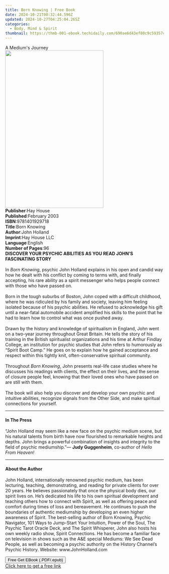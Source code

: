 ```yaml
---
title: Born Knowing | Free Book
date: 2024-10-21T00:32:44.596Z
updated: 2024-10-27T04:25:04.265Z
categories:
  - Body, Mind & Spirit
thumbnail: https://thmb-001-ebook.techidaily.com/690ae6d43ef80c9c59357c34b64a80da9f6c01342d826efec3772774563d5e69.jpg
---
```

<main id="book-container">
  <div class="flex flex-col">
    <div class="book-brief flex-1 py-6 px-4 sm:p-6 md:py-10 md:px-8">
      <!-- brief-->
      <div class="book-brief-main">A Medium's Journey</div>
    </div>
    <div
      class="book-meta-info flex-1 grid gap-4 col-start-1 col-end-3 row-start-1 sm:mb-6 sm:grid-cols-4 lg:gap-6 lg:col-start-2 lg:row-end-6 lg:row-span-6 lg:mb-0"
    >
      <div
        class="book-meta-info-left place-content-center mt-4 p-4 text-sm leading-6 col-start-2 col-span-2 dark:text-slate-400"
      >
        <img
          class="w-full h-500 object-cover rounded-lg sm:h-255 sm:col-span-2 lg:col-span-full"
          src="https://img-001-ebook.techidaily.com/8b736d7982dfb2b56f208df0c6691794ca4896012093a1d4dab812dd06cfc8dd.jpg"
          alt=""
          width="312"
          height="500"
        />
      </div>
      <div
        class="book-meta-info-right mt-2 col-start-1 row-start-2 col-span-3 self-center"
      >
        <!-- meta data  -->
        <div class="flex flex-col px-4 md:px-8">
          <div class="flex-1">
            <strong>Publisher</strong>:<span class="px-2">Hay House</span>
          </div>
          <div class="flex-1">
            <strong>Published</strong>:<span class="px-2">February 2003</span>
          </div>
          <div class="flex-1">
            <strong>ISBN</strong>:<span class="px-2">9781401929718</span>
          </div>
          <div class="flex-1">
            <strong>Title</strong>:<span class="px-2">Born Knowing</span>
          </div>
          <div class="flex-1">
            <strong>Author</strong>:<span class="px-2">John Holland</span>
          </div>
          <div class="flex-1">
            <strong>Imprint</strong>:<span class="px-2">Hay House LLC</span>
          </div>
          <div class="flex-1">
            <strong>Language</strong>:<span class="px-2">English</span>
          </div>
          <div class="flex-1">
            <strong>Number of Pages</strong>:<span class="px-2">96</span>
          </div>
        </div>
      </div>
    </div>
    <div class="book-description flex-1 py-6 px-4 sm:p-6 md:py-10 md:px-8">
      <div class="book-description-main">
        <div accordion-content="" id="description">
          <b
            >DISCOVER YOUR PSYCHIC ABILITIES AS YOU READ JOHN’S FASCINATING
            STORY<br /></b
          ><br />In <i>Born Knowing</i>, psychic John Holland explains in his
          open and candid way how he dealt with his conflict by coming to terms
          with, and finally accepting, his rare ability as a spirit messenger
          who helps people connect with those who have passed on.<br /><br />Born
          in the tough suburbs of Boston, John coped with a difficult childhood,
          where he was ridiculed by his family and society, leaving him feeling
          isolated because of his psychic abilities. He refused to acknowledge
          his gift until a near-fatal automobile accident amplified his skills
          to the point that he had to learn how to control what was once pushed
          away.<br /><br />Drawn by the history and knowledge of spiritualism in
          England, John went on a two-year journey throughout Great Britain. He
          tells the story of his training in the British spiritualist
          organizations and his time at Arthur Findlay College, an institution
          for psychic studies that John refers to humorously as “Spirit Boot
          Camp.”&nbsp;He goes on to explain how he gained acceptance and respect
          within this tightly knit, often-conservative spiritual community.
          <br /><br />Throughout <i>Born Knowing</i>, John presents real-life
          case studies where he discusses his readings with clients, the effect
          on their lives, and the sense of closure people feel, knowing that
          their loved ones who have passed on are still with them.<br /><br />The
          book will also help you discover and develop your own psychic and
          intuitive abilities, recognize signals from the Other Side, and make
          spiritual connections for yourself.
        </div>
        <div class="accordion-fader"></div>
      </div>
    </div>
    <div class="book-excerpts flex-1 py-6 px-4 sm:p-6 md:py-10 md:px-8">
      <!-- excerpts-->
      <div class="book-excerpts-main">
        <hr />
        <h4 class="placeholder placeholder-heading">
          <span>In The Press</span>
        </h4>
        <p>
          “John Holland may seem like a new face on the psychic medium scene,
          but his natural talents from birth have now flourished to remarkable
          heights and depths. John brings a powerful combination of insights and
          integrity to the field of psychic mediumship.”—
          <b>Judy Guggenheim</b>, co-author of <i>Hello From Heaven!</i>
        </p>
      </div>
    </div>
    <div class="book-about-author flex-1 py-6 px-4 sm:p-6 md:py-10 md:px-8">
      <!-- about author-->
      <div class="book-main-author-main">
        <hr />
        <h4 class="placeholder placeholder-heading">
          <span>About the Author</span>
        </h4>
        <p>
          John Holland, internationally renowned psychic medium, has been
          lecturing, teaching, demonstrating, and reading for private clients
          for over 20 years. He believes passionately that once the physical
          body dies, our spirit lives on. He’s dedicated his life to his own
          spiritual development and teaching others how to connect with Spirit,
          as well as offering peace and comfort during times of loss and
          bereavement. He continues to push the boundaries of authentic
          mediumship by developing an even higher awareness of Spirit. The
          best-selling author of Born Knowing, Psychic Navigator, 101 Ways to
          Jump-Start Your Intuition, Power of the Soul, The Psychic Tarot Oracle
          Deck, and The Spirit Whisperer, John also hosts his own weekly radio
          show, Spirit Connections. He has become a familiar face on television
          in shows such as the A&amp;E special Mediums: We See Dead People, as
          well as becoming a psychic authority on the History Channel’s Psychic
          History. Website: www.JohnHolland.com
        </p>
      </div>
    </div>
    <div class="book-free-get flex-1 py-6 px-4 sm:p-6 md:py-10 md:px-8">
      <button
        id="btn-free-get"
        class="bg-blue-500 hover:bg-blue-700 text-white font-bold py-2 px-4 rounded"
      >
        Free Get EBook (.PDF/.epub)
      </button>
      <div id="countdown-display" class="px-2 text-lg mt-2"></div>
      <a
        id="free-link"
        class="hidden bg-blue-500 hover:bg-blue-700 text-white font-bold py-2 px-4 rounded"
        href="https://www.ebooks.com/en-us/book/96317068/born-knowing/john-holland/"
        target="_blank"
        >Click here to get a free link</a
      >
    </div>
    <script>
      let countdownTime = 0;
      let countdownInterval = null;
      document
        .getElementById('btn-free-get')
        .addEventListener('click', startCountdown);
      function startCountdown() {
        countdownTime = new Date().getTime() + 60000 * 3;
        countdownInterval = setInterval(updateCountdown, 1000);
        document.getElementById('btn-free-get').disabled = true;
        document
          .getElementById('btn-free-get')
          .classList.add('bg-gray-500', 'cursor-not-allowed');
      }
      function updateCountdown() {
        let currentTime = new Date().getTime();
        let timeLeft = countdownTime - currentTime;
        let secondsLeft = Math.floor(timeLeft / 1000);
        document.getElementById('countdown-display').innerHTML =
          `Remaining time: ${secondsLeft} seconds.`;
        if (secondsLeft <= 0) {
          clearInterval(countdownInterval);
          document.getElementById('btn-free-get').classList.add('hidden');
          document.getElementById('free-link').classList.remove('hidden');
          document.getElementById('countdown-display').innerHTML = '';
        }
      }
    </script>
  </div>
</main>

<ins class="adsbygoogle"
      style="display:block"
      data-ad-client="ca-pub-7571918770474297"
      data-ad-slot="8358498916"
      data-ad-format="auto"
      data-full-width-responsive="true"></ins>
    